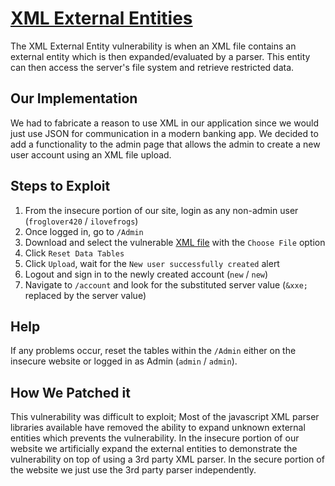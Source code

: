 # [XML External Entities](https://owasp.org/www-project-top-ten/2017/A4_2017-XML_External_Entities_(XXE))

The XML External Entity vulnerability is when an XML file contains an external entity which is then expanded/evaluated by a parser.
This entity can then access the server's file system and retrieve restricted data.

## Our Implementation

We had to fabricate a reason to use XML in our application since we would just use JSON for communication in a modern banking app.
We decided to add a functionality to the admin page that allows the admin to create a new user account using an XML file upload.

## Steps to Exploit

1. From the insecure portion of our site, login as any non-admin user (`froglover420` / `ilovefrogs`)
2. Once logged in, go to `/Admin`
3. Download and select the vulnerable [XML file](https://github.com/martinky24/WebsiteSecurity/blob/main/Vulnerabilities/Resources/newAccount_malicious.xml) with the `Choose File` option
4. Click `Reset Data Tables`
5. Click `Upload`, wait for the `New user successfully created` alert
6. Logout and sign in to the newly created account (`new` / `new`)
7. Navigate to `/account` and look for the substituted server value (`&xxe;` replaced by the server value)

## Help
If any problems occur, reset the tables within the `/Admin` either on the insecure website or logged in as Admin (`admin` / `admin`).

## How We Patched it

This vulnerability was difficult to exploit; Most of the javascript XML parser libraries available have removed the ability to expand unknown external entities which prevents the vulnerability. In the insecure portion of our website we artificially expand the external entities to demonstrate the vulnerability on top of using a 3rd party XML parser. In the secure portion of the website we just use the 3rd party parser independently.
